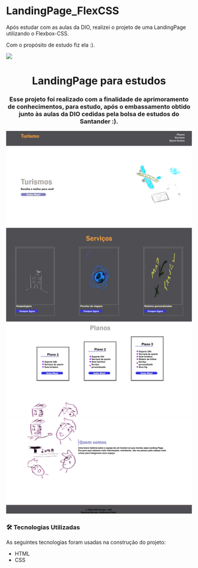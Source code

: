 # LandingPage_FlexCSS
Após estudar com as aulas da DIO, realizei o projeto de uma LandingPage utilizando o Flexbox-CSS.

Com o propósito de estudo fiz ela :).

<img src="https://img.shields.io/badge/status-completed-green">
<h1 align="center">LandingPage para estudos</h1>

<h3 align="center">Esse projeto foi realizado com a finalidade de aprimoramento de conhecimentos, para estudo, após o embassamento obtido junto às aulas da DIO cedidas pela bolsa de estudos do Santander :).</h5>

<div>
  <img src="https://github.com/freireguii/LandingPage_FlexCSS/blob/main/toREADME/I.png">
</div>
<div>
  <img src="https://github.com/freireguii/LandingPage_FlexCSS/blob/main/toREADME/II.png">
</div>
<div>
  <img src="https://github.com/freireguii/LandingPage_FlexCSS/blob/main/toREADME/III.png">
</div>
<div>
  <img src="https://github.com/freireguii/LandingPage_FlexCSS/blob/main/toREADME/IV.png">
</div>

<h3>🛠 Tecnologias Utilizadas</h3>

As seguintes tecnologias foram usadas na construção do projeto:

- HTML
- CSS
